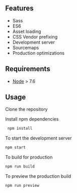 ## Features

* Sass
* ES6
* Asset loading
* CSS Vendor prefixing
* Development server
* Sourcemaps
* Production optimizations

## Requirements

* [Node](https://nodejs.org) > 7.6

## Usage

Clone the repository

Install npm dependencies

```sh
 npm install 
```

To start the development server

```sh
npm start
```

To build for production

```sh
npm run build
```

To preview the production build
```sh
npm run preview
```